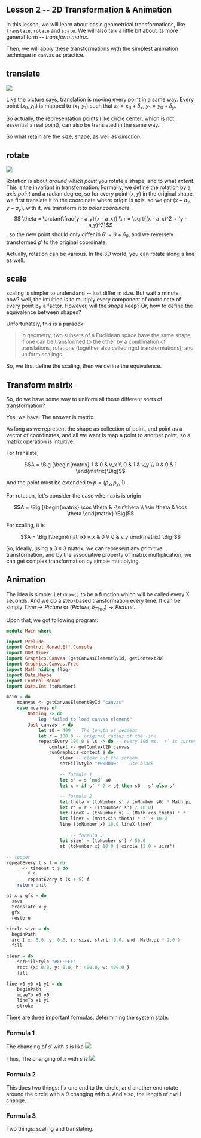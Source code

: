 Lesson 2 -- 2D Transformation & Animation
---

In this lesson, we will learn about basic geometrical transformations, like `translate`, `rotate` and `scale`. We will also talk a little bit about its more general form -- *transform matrix*.

Then, we will apply these transformations with the simplest animation technique in `canvas` as practice.

## translate
![](resource/translation.gif)

Like the picture says, translation is moving every point in a same way.  Every point $(x_0, y_0)$ is mapped to $(x_1, y_1)$ such that $x_1 = x_0 + \delta_x$, $y_1 = y_0 + \delta_y$.

So actually, the representation points (like circle center, which is not essential a real point), can also be translated in the same way.

So what retain are the size, shape, as well as *direction*.

## rotate

![](resource/rotation.gif)

Rotation is about *around which point* you rotate a shape, and to what *extent*. This is the invariant in transformation. Formally, we define the rotation by a *axis point* and a radian degree, so for every point $(x, y)$ in the original shape, we first translate it to the coordinate where origin is axis, so we got $(x - a_x, y - a_y)$, with it, we transform it to *polar coordinate*, $$ \theta = \arctan(\frac{y - a_y}{x - a_x}) \\ r = \sqrt{(x - a_x)^2 + (y - a_y)^2}$$, so the new point should only differ in $\theta' = \theta + \delta_\theta$, and we reversely transformed $p'$ to the original coordinate.

Actually, rotation can be various. In the 3D world, you can rotate along a line as well.

## scale
scaling is simpler to understand -- just differ in size. But wait a minute, how? well, the intuition is to multiply every component of coordinate of every point by a factor. However, will the *shape* keep? Or, how to define the equivalence between shapes?

Unfortunately, this is a paradox:

> In geometry, two subsets of a Euclidean space have the same shape if one can be transformed to the other by a combination of translations, rotations (together also called rigid transformations), and uniform scalings.

So, we first define the scaling, then we define the equivalence.

## Transform matrix
So, do we have some way to uniform all those different sorts of transformation?

Yes, we have. The answer is matrix.

As long as we represent the shape as collection of point, and point as a vector of coordinates, and all we want is map a point to another point, so a matrix operation is intuitive.

For translate,

$$A = \Big [\begin{matrix}
 		    	1 & 0 & v_x \\
 			   0 & 1 & v_y \\
 			   0 & 0 & 1   
	         \end{matrix}\Big]$$

And the point must be extended to $p = (p_x, p_y, 1)$.

For rotation, let's consider the case when axis is origin

$$A = \Big [\begin{matrix}
				\cos \theta & -\sin\theta \\
				\sin \theta & \cos \theta
			  \end{matrix} \Big]$$

For scaling, it is

$$A = \Big [\begin{matrix}
				v_x & 0 \\
				0 & v_y
			  \end{matrix} \Big]$$

So, ideally, using a $3 \times 3$ matrix, we can represent any primitive transformation, and by the associative property of matrix multiplication, we can get complex transformation by simple multiplying.

## Animation
The idea is simple: Let `draw()` to be a function which will be called every X seconds. And we do a step-based transformation every time. It can be simply $Time \rightarrow Picture$ or $(Picture, \delta_{Time}) \rightarrow Picture'$.

Upon that, we got following program:

```haskell
module Main where

import Prelude
import Control.Monad.Eff.Console
import DOM.Timer
import Graphics.Canvas (getCanvasElementById, getContext2D)
import Graphics.Canvas.Free
import Math hiding (log)
import Data.Maybe
import Control.Monad
import Data.Int (toNumber)

main = do
    mcanvas <- getCanvasElementById "canvas"
    case mcanvas of
        Nothing -> do
            log "failed to load canvas element"
        Just canvas -> do
            let s0 = 400 -- The length of segment
            let r = 100.0 -- original radius of the line
            repeatEvery 100 0 $ \s -> do -- every 100 ms, `s` is current step in integer
                context <- getContext2D canvas
                runGraphics context $ do
                    clear -- clear out the screen
                    setFillStyle "#000000" -- use black

                    -- formula 1
                    let s' = s `mod` s0
                    let x = if s' * 2 > s0 then s0 - s' else s'

                    -- formula 2
                    let theta = (toNumber s' / toNumber s0) * Math.pi
                    let r' = r - ((toNumber s') / 10.0)
                    let lineX = (toNumber x) - (Math.cos theta) * r'
                    let lineY = (Math.sin theta) * r' + 10.0
                    line (toNumber x) 10.0 lineX lineY
						
						-- formula 3
                    let size' = (toNumber s') / 50.0
                    at (toNumber x) 10.0 $ circle (2.0 + size')

-- looper
repeatEvery t s f = do
    _ <- timeout t $ do
        f s
        repeatEvery t (s + 5) f
    return unit

at x y gfx = do
  save
  translate x y
  gfx
  restore

circle size = do
  beginPath
  arc { x: 0.0, y: 0.0, r: size, start: 0.0, end: Math.pi * 2.0 }
  fill

clear = do
    setFillStyle "#FFFFFF"
    rect {x: 0.0, y: 0.0, h: 400.0, w: 400.0 }
    fill

line x0 y0 x1 y1 = do
    beginPath
    moveTo x0 y0
    lineTo x1 y1
    stroke
```

There are three important formulas, determining the system state:

### Formula 1
The changing of $s'$ with $s$ is like ![](resource/s_prime.png)

Thus, The changing of $x$ with $s$ is ![](resource/x.png)


### Formula 2
This does two things: fix one end to the circle, and another end rotate around the circle with a $\theta$ changing with $s$. And also, the length of $r$ will change.

### Formula 3
Two things: scaling and translating.



